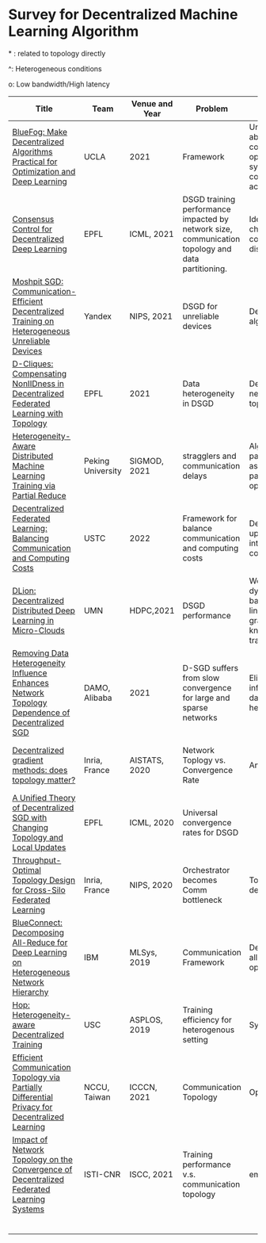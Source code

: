 # Survey for Decentralized Machine Learning Algorithm

\* : related to topology directly

^: Heterogeneous conditions 

o: Low bandwidth/High latency 

| Title                                                        | Team              | Venue and Year | Problem                                                      | Method                                                       | Result                                                       | Notes |
| ------------------------------------------------------------ | ----------------- | -------------- | ------------------------------------------------------------ | ------------------------------------------------------------ | ------------------------------------------------------------ | ----- |
| [BlueFog: Make Decentralized Algorithms Practical for Optimization and Deep Learning](https://arxiv.org/abs/2111.04287) | UCLA              | 2021           | Framework                                                    | Unified abstraction of communication operations, system-level computation acceleration | 1.2×∼1.8× speedup over Horovod                               |       |
| [Consensus Control for Decentralized Deep Learning](http://proceedings.mlr.press/v139/kong21a/kong21a.pdf) | EPFL              | ICML, 2021     | DSGD training performance impacted by network size, communication topology and data partitioning. | Identify the changing consensus distance                     | practical training guidelines                                | *     |
| [Moshpit SGD: Communication-Efficient Decentralized Training on Heterogeneous Unreliable Devices](https://proceedings.neurips.cc/paper/2021/file/97275a23ca44226c9964043c8462be96-Paper.pdf) | Yandex            | NIPS, 2021     | DSGD for unreliable devices                                  | Design training algorithm                                    | 1.5x training speedup  on preemptible compute nodes.         | ^     |
| [D-Cliques: Compensating NonIIDness in Decentralized Federated Learning with Topology](https://arxiv.org/abs/2104.07365) | EPFL              | 2021           | Data heterogeneity in DSGD                                   | Design network topology                                      | require less communication for large nodes                   | *     |
| [Heterogeneity-Aware Distributed Machine Learning Training via Partial Reduce](https://dl-acm-org.libproxy2.usc.edu/doi/abs/10.1145/3448016.3452773?casa_token=SxNmuPdNRewAAAAA:xF5wp_YbCA9jzRe8LXx1xjO8u8_1xe6C6UH_0ZzVCq5Xs49CKKNh90U5Wjmlo5Fs58Cl8jKv2AUizGo) | Peking University | SIGMOD, 2021   | stragglers and communication delays                          | Algorithm with parallel-asynchronous partial-reduce operations | 1.21×-2× faster than SOTA                                    | ^     |
| [Decentralized Federated Learning: Balancing Communication and Computing Costs](https://arxiv.org/pdf/2107.12048.pdf) | USTC              | 2022           | Framework for balance communication and computing costs      | Design local update and inter-node communication             | Outperform D-SGD and enhances communication efficiency       |       |
| [DLion: Decentralized Distributed Deep Learning in Micro-Clouds](https://dl-acm-org.libproxy2.usc.edu/doi/pdf/10.1145/3431379.3460643) | UMN               | HDPC,2021      | DSGD performance                                             | Weighted dynamic batching, Per-link prioritized gradient, Direct knowledge transfer | Outperform four SOTA distributed DL systems                  |       |
| [Removing Data Heterogeneity Influence Enhances Network Topology Dependence of Decentralized SGD](https://arxiv.org/pdf/2105.08023.pdf) | DAMO, Alibaba     | 2021           | D-SGD suffers from slow convergence for large and sparse networks | Eliminating the influence of data heterogeneity              | Remove the data heterogeneity  can ameliorate the network topology dependence | *     |
| [Decentralized gradient methods: does topology matter?](https://arxiv.org/pdf/2002.12688.pdf) | Inria, France     | AISTATS, 2020  | Network Toplogy vs. Convergence Rate                         | Analysis                                                     | sparse topologies can speed-up wallclock time convergence    | *     |
| [A Unified Theory of Decentralized SGD with Changing Topology and Local Updates](https://arxiv.org/abs/2003.10422) | EPFL              | ICML, 2020     | Universal convergence rates for DSGD                         |                                                              |                                                              | *     |
| [Throughput-Optimal Topology Design for Cross-Silo Federated Learning](https://proceedings.neurips.cc/paper/2020/hash/e29b722e35040b88678e25a1ec032a21-Abstract.html) | Inria, France     | NIPS, 2020     | Orchestrator becomes Comm bottleneck                         | Topology design                                              | 1.5X than MATCHA in throughput                               | *     |
| [BlueConnect: Decomposing All-Reduce for Deep Learning on Heterogeneous Network Hierarchy](https://proceedings.mlsys.org/paper/2019/hash/9b8619251a19057cff70779273e95aa6-Abstract.html) | IBM               | MLSys, 2019    | Communication Framework                                      | Decompose all-reduce operation                               | Reduce synchronization overhead by 87% on 192 GPUs           | ^     |
| [Hop: Heterogeneity-aware Decentralized Training](https://arxiv.org/pdf/1902.01064.pdf) | USC               | ASPLOS, 2019   | Training efficiency for heterogenous setting                 | System Design                                                | significant speedup than D-SGD                               | ^     |
| [Efficient Communication Topology via Partially Differential Privacy for Decentralized Learning](https://ieeexplore-ieee-org.libproxy2.usc.edu/stamp/stamp.jsp?tp=&arnumber=9522327) | NCCU, Taiwan      | ICCCN, 2021    | Communication Topology                                       | Optimization                                                 | outperform SOTA in convergence rate,  physical training time | *     |
| [Impact of Network Topology on the Convergence of Decentralized Federated Learning Systems](https://ieeexplore.ieee.org/abstract/document/9631460/?casa_token=95Od-1YNPq8AAAAA:_hD90Wu3c-h5hvRzTMva3re03sAVap4zYqJl2TNWXtd4G_gkMIlAbWcV5lNxFsNNdIYO3uS-Dn8) | ISTI-CNR          | ISCC, 2021     | Training performance v.s. communication topology             | empirical study                                              | converge faster in small-scale clusters                      | *     |
|                                                              |                   |                |                                                              |                                                              |                                                              |       |
|                                                              |                   |                |                                                              |                                                              |                                                              |       |
|                                                              |                   |                |                                                              |                                                              |                                                              |       |
|                                                              |                   |                |                                                              |                                                              |                                                              |       |
|                                                              |                   |                |                                                              |                                                              |                                                              |       |
|                                                              |                   |                |                                                              |                                                              |                                                              |       |

